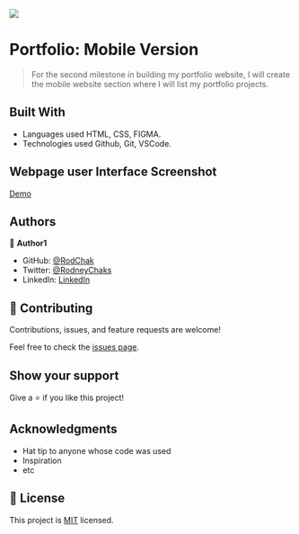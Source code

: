 ![](https://img.shields.io/badge/Microverse-blueviolet)

# Portfolio: Mobile Version

> For the second milestone in building my portfolio website, I will create the mobile website section where I will list my portfolio projects.


## Built With

- Languages used HTML, CSS, FIGMA.
- Technologies used Github, Git, VSCode.

## Webpage user Interface Screenshot

[Demo](/website_Screenshot.jpg)


## Authors

👤 **Author1**

- GitHub: [@RodChak](https://github.com/RodChak)
- Twitter: [@RodneyChaks](https://twitter.com/RodneyChaks)
- LinkedIn: [LinkedIn](https://www.linkedin.com/in/rtc97/)


## 🤝 Contributing

Contributions, issues, and feature requests are welcome!

Feel free to check the [issues page](../../issues/).

## Show your support

Give a ⭐️ if you like this project!

## Acknowledgments

- Hat tip to anyone whose code was used
- Inspiration
- etc

## 📝 License

This project is [MIT](./MIT.md) licensed.
